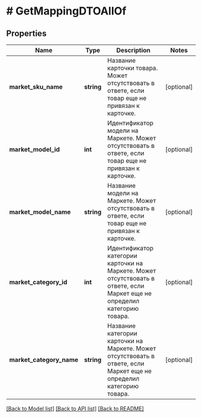 # # GetMappingDTOAllOf

## Properties

Name | Type | Description | Notes
------------ | ------------- | ------------- | -------------
**market_sku_name** | **string** | Название карточки товара.  Может отсутствовать в ответе, если товар еще не привязан к карточке. | [optional]
**market_model_id** | **int** | Идентификатор модели на Маркете.  Может отсутствовать в ответе, если товар еще не привязан к карточке. | [optional]
**market_model_name** | **string** | Название модели на Маркете.  Может отсутствовать в ответе, если товар еще не привязан к карточке. | [optional]
**market_category_id** | **int** | Идентификатор категории карточки на Маркете.  Может отсутствовать в ответе, если Маркет еще не определил категорию товара. | [optional]
**market_category_name** | **string** | Название категории карточки на Маркете.  Может отсутствовать в ответе, если Маркет еще не определил категорию товара. | [optional]

[[Back to Model list]](../../README.md#models) [[Back to API list]](../../README.md#endpoints) [[Back to README]](../../README.md)
